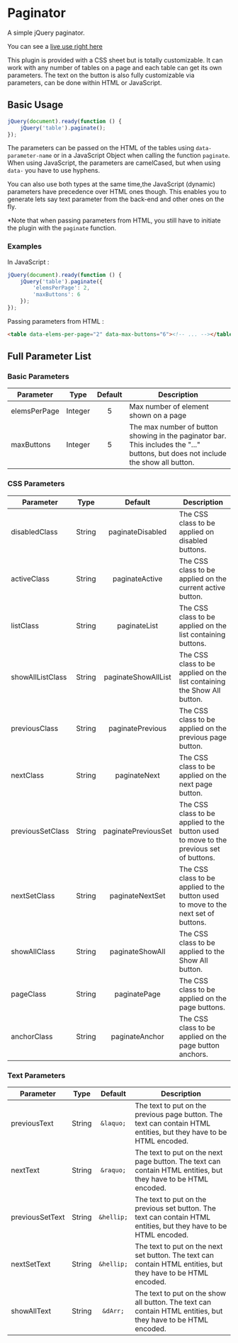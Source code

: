 Paginator
=========

A simple jQuery paginator.

You can see a [live use right here][fiddle]

This plugin is provided with a CSS sheet but is totally customizable. It can work with any number of tables on a page and each table can get its own parameters. The text on the button is also fully customizable via parameters, can be done within HTML or JavaScript.


Basic Usage
----------

```js
jQuery(document).ready(function () {
    jQuery('table').paginate();
});
```
The parameters can be passed on the HTML of the tables using `data-parameter-name` or in a JavaScript Object when calling the function `paginate`.
When using JavaScript, the parameters are camelCased, but when using `data-` you have to use hyphens.

You can also use both types at the same time,the JavaScript (dynamic) parameters have precedence over HTML ones though. This enables you to generate lets say text parameter from the back-end and other ones on the fly.

*Note that when passing parameters from HTML, you still have to initiate the plugin with the `paginate` function.

### Examples

In JavaScript :

```js
jQuery(document).ready(function () {
    jQuery('table').paginate({
        'elemsPerPage': 2,
        'maxButtons': 6
    });
});
```

Passing parameters from HTML :

```html
<table data-elems-per-page="2" data-max-buttons="6"><!-- ... --></table>
```


Full Parameter List
----------

### Basic Parameters

| Parameter | Type | Default | Description |
| --------- |:----:|:-------:| ----------- |
| elemsPerPage | Integer | 5 | Max number of element shown on a page |
| maxButtons | Integer | 5 | The max number of button showing in the paginator bar. This includes the "..." buttons, but does not include the show all button. |


### CSS Parameters

| Parameter | Type | Default | Description |
| --------- |:----:|:-------:| ----------- |
| disabledClass | String | paginateDisabled | The CSS class to be applied on disabled buttons. |
| activeClass | String | paginateActive | The CSS class to be applied on the current active button. |
| listClass | String | paginateList | The CSS class to be applied on the list containing buttons. |
| showAllListClass | String | paginateShowAllList | The CSS class to be applied on the list containing the Show All button. |
| previousClass | String | paginatePrevious | The CSS class to be applied on the previous page button. |
| nextClass | String | paginateNext | The CSS class to be applied on the next page button. |
| previousSetClass | String | paginatePreviousSet | The CSS class to be applied to the button used to move to the previous set of buttons. |
| nextSetClass | String | paginateNextSet | The CSS class to be applied to the button used to move to the next set of buttons. |
| showAllClass | String | paginateShowAll | The CSS class to be applied to the Show All button. |
| pageClass | String | paginatePage | The CSS class to be applied on the page buttons. |
| anchorClass | String | paginateAnchor | The CSS class to be applied on the page button anchors. |

### Text Parameters

| Parameter | Type | Default | Description |
| --------- |:----:|:-------:| ----------- |
| previousText | String | `&laquo;` | The text to put on the previous page button. The text can contain HTML entities, but they have to be HTML encoded. |
| nextText | String | `&raquo;` | The text to put on the next page button. The text can contain HTML entities, but they have to be HTML encoded. |
| previousSetText | String | `&hellip;` | The text to put on the previous set button. The text can contain HTML entities, but they have to be HTML encoded. |
| nextSetText | String | `&hellip;` |  The text to put on the next set button. The text can contain HTML entities, but they have to be HTML encoded. |
| showAllText | String | `&dArr;` |  The text to put on the show all button. The text can contain HTML entities, but they have to be HTML encoded. |

[fiddle]:http://jsfiddle.net/dozoisch/EBSBx/
